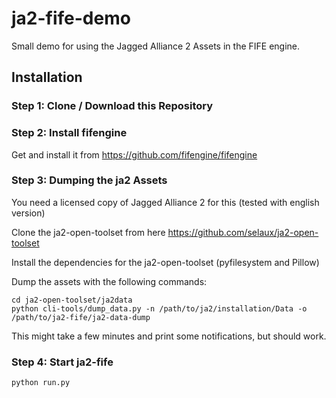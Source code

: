 # ja2-fife-demo

Small demo for using the Jagged Alliance 2 Assets in the FIFE engine.

## Installation

### Step 1: Clone / Download this Repository

### Step 2: Install fifengine

Get and install it from https://github.com/fifengine/fifengine

### Step 3: Dumping the ja2 Assets

You need a licensed copy of Jagged Alliance 2 for this (tested with english version)

Clone the ja2-open-toolset from here https://github.com/selaux/ja2-open-toolset

Install the dependencies for the ja2-open-toolset (pyfilesystem and Pillow)

Dump the assets with the following commands:

```
cd ja2-open-toolset/ja2data
python cli-tools/dump_data.py -n /path/to/ja2/installation/Data -o /path/to/ja2-fife/ja2-data-dump
```

This might take a few minutes and print some notifications, but should work.

### Step 4: Start ja2-fife

```
python run.py
```
